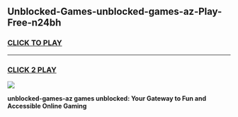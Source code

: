 
## Unblocked-Games-unblocked-games-az-Play-Free-n24bh
<h3>
<a href="https://premium76.site?title=unblocked-games-az&ref=18A1">CLICK TO PLAY</a></h3>
<hr>

<h3>
<a href="https://premium76.site?title=unblocked-games-az&ref=18A1">CLICK 2 PLAY</a>
  
</h3>

<a href="https://premium76.site?title=unblocked-games-az&ref=18A1"><img src="https://clearcache.store/games.png"></a>


**unblocked-games-az games unblocked: Your Gateway to Fun and Accessible Online Gaming**
